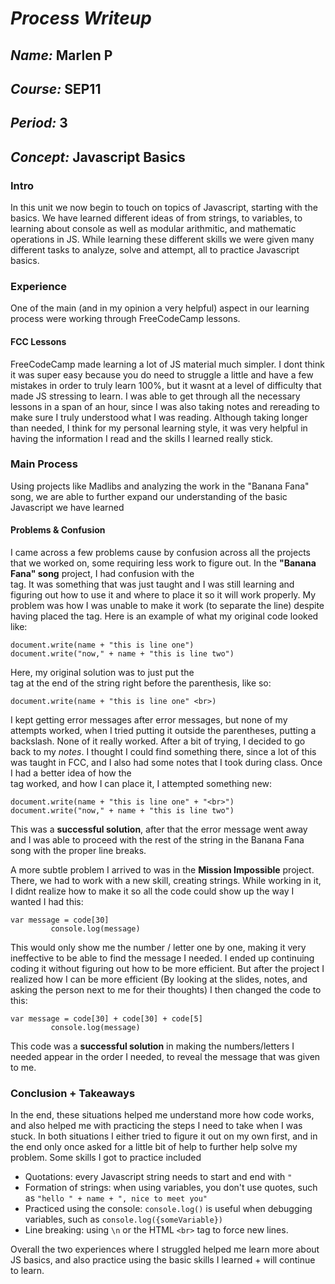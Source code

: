 # *Process Writeup*

## *Name:* Marlen P
## *Course:* SEP11
## *Period:* 3
## *Concept:* Javascript Basics 

### Intro
In this unit we now begin to touch on topics of Javascript, starting with the basics. We have learned different ideas of from strings, to variables, to learning about console as well as modular arithmitic, and mathematic operations in JS. While learning these different skills we were given many different tasks to analyze, solve and attempt, all to practice Javascript basics. 
### Experience 
One of the main (and in my opinion a very helpful) aspect in our learning process were working through FreeCodeCamp lessons. 
#### FCC Lessons
FreeCodeCamp made learning a lot of JS material much simpler. I dont think it was super easy because you do need to struggle a little and have a few mistakes in order to truly learn 100%, but it wasnt at a level of difficulty that made JS stressing to learn. I was able to get through all the necessary lessons in a span of an hour, since I was also taking notes and rereading to make sure I truly understood what I was reading. Although taking longer than needed, I think for my personal learning style, it was very helpful in having the information I read and the skills I learned really stick.

### Main Process 
Using projects like Madlibs and analyzing the work in the "Banana Fana" song, we are able to further expand our understanding of the basic Javascript we have learned
#### Problems & Confusion
I came across a few problems cause by confusion across all the projects that we worked on, some requiring less work to figure out. 
In the **"Banana Fana" song** project, I had confusion with the <br> tag. It was something that was just taught and I was still learning and figuring out how to use it and where to place it so it will work properly. My problem was how I was unable to make it work (to separate the line) despite having placed the tag.
Here is an example of what my original code looked like:
```JS
document.write(name + "this is line one")
document.write("now," + name + "this is line two")
```
Here, my original solution was to just put the <br> tag at the end of the string right before the parenthesis, like so:
```JS
document.write(name + "this is line one" <br>)
```
I kept getting error messages after error messages, but none of my attempts worked, when I tried putting it outside the parentheses, putting a backslash. None of it really worked.
After a bit of trying, I decided to go back to my *notes*. I thought I could find something there, since a lot of this was taught in FCC, and I also had some notes that I took during class. Once I had a better idea of how the <br> tag worked, and how I can place it, I attempted something new:
```JS
document.write(name + "this is line one" + "<br>")
document.write("now," + name + "this is line two")
```
This was a **successful solution**, after that the error message went away and I was able to proceed with the rest of the string in the Banana Fana song with the proper line breaks. 

A more subtle problem I arrived to was in the **Mission Impossible** project. There, we had to work with a new skill, creating strings. 
While working in it, I didnt realize how to make it so all the code could show up the way I wanted
I had this:
```JS
var message = code[30]
         console.log(message)
```
This would only show me the number / letter one by one, making it very ineffective to be able to find the message I needed. I ended up continuing coding it without figuring out how to be more efficient. But after the project I realized how I can be more efficient (By looking at the slides, notes, and asking the person next to me for their thoughts)
I then changed the code to this:
```JS
var message = code[30] + code[30] + code[5]
         console.log(message)
```
This code was a **successful solution** in making the numbers/letters I needed appear in the order I needed, to reveal the message that was given to me. 

### Conclusion + Takeaways 
In the end, these situations helped me understand more how code works, and also helped me with practicing the steps I need to take when I was stuck. In both situations I either tried to figure it out on my own first, and in the end only once asked for a little bit of help to further help solve my problem. 
Some skills I got to practice included 
* Quotations: every Javascript string needs to start and end with `"`
* Formation of strings: when using variables, you don't use quotes, such as `"hello " + name + ", nice to meet you"`
* Practiced using the console: `console.log()` is useful when debugging variables, such as `console.log({someVariable})`
* Line breaking: using `\n` or the HTML `<br>` tag to force new lines.

Overall the two experiences where I struggled helped me learn more about JS basics, and also practice using the basic skills I learned + will continue to learn. 



